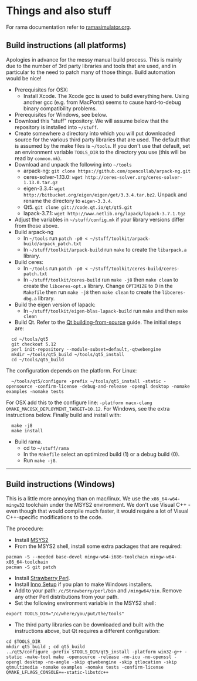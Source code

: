 # Things and also stuff

For rama documentation refer to [ramasimulator.org](http://ramasimulator.org]).

## Build instructions (all platforms)

Apologies in advance for the messy manual build process. This is mainly due to
the number of 3rd party libraries and tools that are used, and in particular
to the need to patch many of those things. Build automation would be nice!

* Prerequisites for OSX:
  - Install Xcode. The Xcode gcc is used to build everything here.
    Using another gcc (e.g. from MacPorts) seems to cause hard-to-debug binary
    compatibility problems.
* Prerequisites for Windows, see below.
* Download this "stuff" repository. We will assume below that the repository
  is installed into `~/stuff`.
* Create somewhere a directory into which you will put downloaded source
  for the various third party libraries that are used. The default that is
  assumed by the make files is `~/tools`. If you don't use that default,
  set an environment variable `TOOLS_DIR` to the directory you use (this
  will be read by `common.mk`).
* Download and unpack the following into `~/tools`
  - arpack-ng: `git clone https://github.com/opencollab/arpack-ng.git`
  - ceres-solver-1.13.0: `wget http://ceres-solver.org/ceres-solver-1.13.0.tar.gz`
  - eigen-3.3.4: `wget http://bitbucket.org/eigen/eigen/get/3.3.4.tar.bz2`.
    Unpack and rename the directory to `eigen-3.3.4`.
  - Qt5. `git clone git://code.qt.io/qt/qt5.git`
  - lapack-3.7.1: `wget http://www.netlib.org/lapack/lapack-3.7.1.tgz`
* Adjust the variables in `~/stuff/config.mk` if your library versions differ
  from those above.
* Build arpack-ng
  - In `~/tools` run `patch -p0 < ~/stuff/toolkit/arpack-build/arpack_patch.txt`
  - In `~/stuff/toolkit/arpack-build` run `make` to create the `libarpack.a` library.
* Build ceres:
  - In `~/tools` run `patch -p0 < ~/stuff/toolkit/ceres-build/ceres-patch.txt`
  - In `~/stuff/toolkit/ceres-build` run `make -j8` then `make clean` to create the
    `libceres-opt.a` library.
    Change `OPTIMIZE` to 0 in the `Makefile` then run `make -j8` then `make clean`
    to create the `libceres-dbg.a` library.
* Build the eigen version of lapack:
  - In `~/stuff/toolkit/eigen-blas-lapack-build` run `make` and then `make clean`
* Build Qt. Refer to the [Qt building-from-source](https://wiki.qt.io/Building_Qt_5_from_Git#Getting_the_source_code) guide.
  The initial steps are:
```
  cd ~/tools/qt5
  git checkout 5.12
  perl init-repository --module-subset=default,-qtwebengine
  mkdir ~/tools/qt5_build ~/tools/qt5_install
  cd ~/tools/qt5_build
```
  The configuration depends on the platform. For Linux:
```
  ~/tools/qt5/configure -prefix ~/tools/qt5_install -static -opensource -confirm-license -debug-and-release -opengl desktop -nomake examples -nomake tests
```
  For OSX add this to the configure line: `-platform macx-clang QMAKE_MACOSX_DEPLOYMENT_TARGET=10.12`.
  For Windows, see the extra instructions below.
  Finally build and install with:
```
  make -j8
  make install
```
* Build rama.
  - cd to `~/stuff/rama`
  - In the `Makefile` select an optimized build (1) or a debug build (0).
  - Run `make -j8`.

------------------------------

## Build instructions (Windows)

This is a little more annoying than on mac/linux.
We use the `x86_64-w64-mingw32` toolchain under the MSYS2 environment.
We don't use Visual C++ - even though that would compile much faster, it would
require a lot of Visual C++-specific modifications to the code.

The procedure:
* Install [MSYS2](https://www.msys2.org/)
* From the MSYS2 shell, install some extra packages that are required:
```
pacman -S --needed base-devel mingw-w64-i686-toolchain mingw-w64-x86_64-toolchain
pacman -S git patch
```
* Install [Strawberry Perl](http://strawberryperl.com/).
* Install [Inno Setup](https://jrsoftware.org/isinfo.php) if you plan to make
  Windows installers.
* Add to your path: `/c/Strawberry/perl/bin` and `/mingw64/bin`.
  Remove any other Perl distributions from your path.
* Set the following environment variable in the MSYS2 shell:
```
export TOOLS_DIR="/c/where/you/put/the/tools"
```
* The third party libraries can be downloaded and built with the instructions
  above, but Qt requires a different configuration:
```
cd $TOOLS_DIR
mkdir qt5_build ; cd qt5_build
../qt5/configure -prefix $TOOLS_DIR/qt5_install -platform win32-g++ -static -make-tool make -opensource -release -no-icu -no-openssl -opengl desktop -no-angle -skip qtwebengine -skip qtlocation -skip qtmultimedia -nomake examples -nomake tests -confirm-license QMAKE_LFLAGS_CONSOLE+=-static-libstdc++
```
